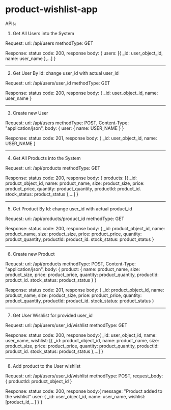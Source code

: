 # product-wishlist-app

APIs:

1) Get All Users into the System

Request:
    uri: /api/users
    methodType: GET

Response: 
    status code: 200,
    response body: {
        users: [{
            _id: user_object_id,
            name: user_name
        },...]
    }

---------------------------------------------------------------
2) Get User By Id: change user_id with actual user_id

Request:
    uri: /api/users/user_id
    methodType: GET

Response: 
    status code: 200,
    response body: {
        _id: user_object_id,
        name: user_name
    }

---------------------------------------------------------------
3) Create new User

Request:
    uri: /api/users
    methodType: POST,
    Content-Type: "application/json",
    body: {
        user: {
            name: USER_NAME
        }
    }

Response: 
    status code: 201,
    response body: {
        _id: user_object_id,
        name: USER_NAME
    }

---------------------------------------------------------------
4) Get All Products into the System

Request:
    uri: /api/products
    methodType: GET

Response: 
    status code: 200,
    response body: {
        products: [{
            _id: product_object_id,
            name: product_name,
            size: product_size,
            price: product_price,
            quantity: product_quantity,
            productId: product_id.
            stock_status: product_status
        },...]
    }

---------------------------------------------------------------
5) Get Product By Id: change user_id with actual product_id

Request:
    uri: /api/products/product_id
    methodType: GET

Response: 
    status code: 200,
    response body: {
        _id: product_object_id,
        name: product_name,
        size: product_size,
        price: product_price,
        quantity: product_quantity,
        productId: product_id.
        stock_status: product_status
    }

---------------------------------------------------------------
6) Create new Product

Request:
    uri: /api/products
    methodType: POST,
    Content-Type: "application/json",
    body: {
        product: {
            name: product_name,
            size: product_size,
            price: product_price,
            quantity: product_quantity,
            productId: product_id.
            stock_status: product_status
        }
    }

Response: 
    status code: 201,
    response body: {
        _id: product_object_id,
        name: product_name,
        size: product_size,
        price: product_price,
        quantity: product_quantity,
        productId: product_id.
        stock_status: product_status
    }

---------------------------------------------------------------
7) Get User Wishlist for provided user_id

Request:
    uri: /api/users/user_id/wishlist
    methodType: GET

Response: 
    status code: 200,
    response body:{
        _id: user_object_id,
        name: user_name,
        wishlist: [{
            _id: product_object_id,
            name: product_name,
            size: product_size,
            price: product_price,
            quantity: product_quantity,
            productId: product_id.
            stock_status: product_status
        },...]
    } 

---------------------------------------------------------------
8) Add product to the User wishlist

Request:
    uri: /api/users/user_id/wishlist
    methodType: POST,
    request_body: {
        productId: product_object_id
    }

Response: 
    status code: 200,
    response body:{
        message: "Product added to the wishlist"
        user: {
            _id: user_object_id,
            name: user_name,
            wishlist: [product_id,...]
        }
    } 